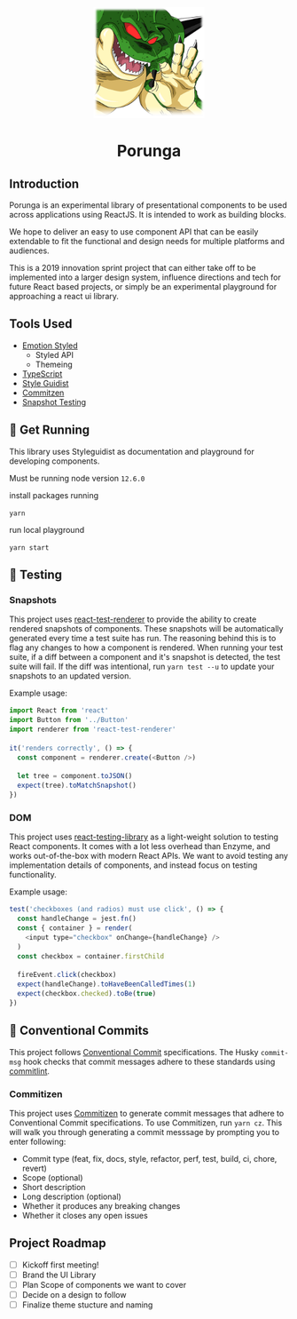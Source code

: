 <p align="center">
    <img alt="Porunga" src="./images/porunga-close.png" width="200" />
</p>
<h1 align="center">
  Porunga
</h1>

## Introduction

Porunga is an experimental library of presentational components to be used across applications using ReactJS. It is intended to work as building blocks.

We hope to deliver an easy to use component API that can be easily extendable to fit the functional and design needs for multiple platforms and audiences.

This is a 2019 innovation sprint project that can either take off to be implemented into a larger design system, influence directions and tech for future React based projects, or simply be an experimental playground for approaching a react ui library.

## Tools Used

- [Emotion Styled](https://emotion.sh/docs/introduction)
  - Styled API
  - Themeing
- [TypeScript](https://www.typescriptlang.org/)
- [Style Guidist](https://react-styleguidist.js.org/)
- [Commitzen](https://commitizen.github.io/cz-cli/)
- [Snapshot Testing](https://jestjs.io/docs/en/snapshot-testing)

## 🏃 Get Running

This library uses Styleguidist as documentation and playground for developing components.

Must be running node version `12.6.0`

install packages running

`yarn`

run local playground

`yarn start`

## 🧪 Testing

### Snapshots

This project uses [react-test-renderer](https://github.com/facebook/react/tree/master/packages/react-test-renderer) to provide the ability to create rendered snapshots of components. These snapshots will be automatically generated every time a test suite has run. The reasoning behind this is to flag any changes to how a component is rendered. When running your test suite, if a diff between a component and it's snapshot is detected, the test suite will fail. If the diff was intentional, run `yarn test --u` to update your snapshots to an updated version.

Example usage:

```js
import React from 'react'
import Button from '../Button'
import renderer from 'react-test-renderer'

it('renders correctly', () => {
  const component = renderer.create(<Button />)

  let tree = component.toJSON()
  expect(tree).toMatchSnapshot()
})
```

### DOM

This project uses [react-testing-library](https://github.com/testing-library/react-testing-library) as a light-weight solution to testing React components. It comes with a lot less overhead than Enzyme, and works out-of-the-box with modern React APIs. We want to avoid testing any implementation details of components, and instead focus on testing functionality.

Example usage:

```js
test('checkboxes (and radios) must use click', () => {
  const handleChange = jest.fn()
  const { container } = render(
    <input type="checkbox" onChange={handleChange} />
  )
  const checkbox = container.firstChild

  fireEvent.click(checkbox)
  expect(handleChange).toHaveBeenCalledTimes(1)
  expect(checkbox.checked).toBe(true)
})
```

## 👔 Conventional Commits

This project follows [Conventional Commit](https://www.conventionalcommits.org/en/v1.0.0-beta.4/) specifications. The Husky `commit-msg` hook checks that commit messages adhere to these standards using [commitlint](https://github.com/conventional-changelog/commitlint).

### Commitizen

This project uses [Commitizen](https://github.com/commitizen/cz-cli) to generate commit messages that adhere to Conventional Commit specifications. To use Commitizen, run `yarn cz`. This will walk you through generating a commit messsage by prompting you to enter following:

- Commit type (feat, fix, docs, style, refactor, perf, test, build, ci, chore, revert)
- Scope (optional)
- Short description
- Long description (optional)
- Whether it produces any breaking changes
- Whether it closes any open issues

## Project Roadmap

- [ ] Kickoff first meeting!
- [ ] Brand the UI Library
- [ ] Plan Scope of components we want to cover
- [ ] Decide on a design to follow
- [ ] Finalize theme stucture and naming
